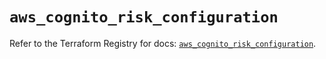# `aws_cognito_risk_configuration`

Refer to the Terraform Registry for docs: [`aws_cognito_risk_configuration`](https://registry.terraform.io/providers/hashicorp/aws/5.37.0/docs/resources/cognito_risk_configuration).
